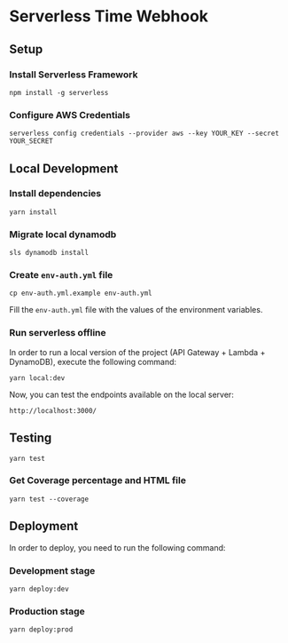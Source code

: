 # Serverless Time Webhook

## Setup

### Install Serverless Framework

```
npm install -g serverless
```

### Configure AWS Credentials

```
serverless config credentials --provider aws --key YOUR_KEY --secret YOUR_SECRET
```

## Local Development

### Install dependencies

```
yarn install
```

### Migrate local dynamodb

```
sls dynamodb install
```

### Create `env-auth.yml` file

```
cp env-auth.yml.example env-auth.yml
```

Fill the `env-auth.yml` file with the values of the environment variables.

### Run serverless offline

In order to run a local version of the project (API Gateway + Lambda + DynamoDB), execute the following command:

```
yarn local:dev
```

Now, you can test the endpoints available on the local server:

```
http://localhost:3000/
```

## Testing

```
yarn test
```

### Get Coverage percentage and HTML file

```
yarn test --coverage
```

## Deployment

In order to deploy, you need to run the following command:

### Development stage

```
yarn deploy:dev
```

### Production stage

```
yarn deploy:prod
```
